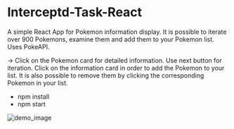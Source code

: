 # Interceptd-Task-React
 
A simple React App for Pokemon information display. It is possible to iterate over 900 Pokemons, examine them and add them to your Pokemon list. Uses PokeAPI.

-> Click on the Pokemon card for detailed information. Use next button for iteration. Click on the information card in order to add the Pokemon to your list. It is also possible to remove them by clicking the corresponding Pokemon in your list.

* npm install
* npm start


![demo_image](https://cdn1.imggmi.com/uploads/2019/11/16/e6f490a633f51380e8951e34a9bd5987-full.png)
